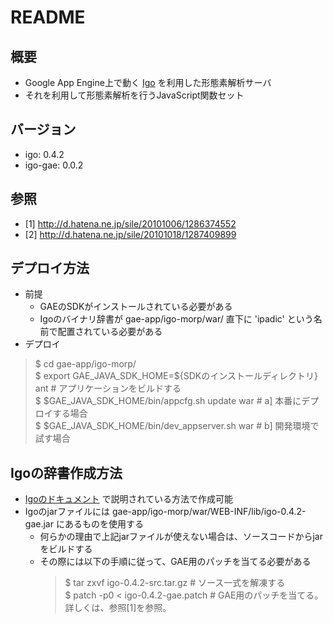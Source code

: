 # README
## 概要
* Google App Engine上で動く [Igo][igo] を利用した形態素解析サーバ
* それを利用して形態素解析を行うJavaScript関数セット

[igo]: http://igo.sourceforge.jp/

## バージョン
* igo: 0.4.2
* igo-gae: 0.0.2

## 参照
* [1] <http://d.hatena.ne.jp/sile/20101006/1286374552>
* [2] <http://d.hatena.ne.jp/sile/20101018/1287409899>

## デプロイ方法
* 前提
  * GAEのSDKがインストールされている必要がある
  * Igoのバイナリ辞書が gae-app/igo-morp/war/ 直下に 'ipadic' という名前で配置されている必要がある
* デプロイ
 > $ cd gae-app/igo-morp/  
 > $ export GAE_JAVA_SDK_HOME=${SDKのインストールディレクトリ} ant  # アプリケーションをビルドする  
 > $ $GAE_JAVA_SDK_HOME/bin/appcfg.sh update war  # a] 本番にデプロイする場合  
 > $ $GAE_JAVA_SDK_HOME/bin/dev_appserver.sh war  # b] 開発環境で試す場合  

## Igoの辞書作成方法
* [Igoのドキュメント][igo] で説明されている方法で作成可能
* Igoのjarファイルには gae-app/igo-morp/war/WEB-INF/lib/igo-0.4.2-gae.jar にあるものを使用する
  * 何らかの理由で上記jarファイルが使えない場合は、ソースコードからjarをビルドする　
  * その際には以下の手順に従って、GAE用のパッチを当てる必要がある
    > $ tar zxvf igo-0.4.2-src.tar.gz    # ソース一式を解凍する  
    > $ patch -p0 < igo-0.4.2-gae.patch  # GAE用のパッチを当てる。詳しくは、参照[1]を参照。  
